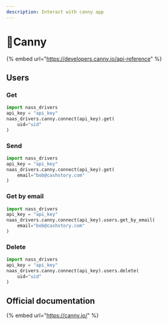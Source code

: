 ```yaml
---
description: Interact with canny app
---
```


# 🥫Canny

{% embed url="https://developers.canny.io/api-reference" %}

## Users

### Get

```python
import nass_drivers
api_key = "api_key"
naas_drivers.canny.connect(api_key).get(
    uid="uid"
)
```

### Send

```python
import nass_drivers
api_key = "api_key"
naas_drivers.canny.connect(api_key).get(
    email="bob@cashstory.com"
)
```

### Get by email

```python
import nass_drivers
api_key = "api_key"
naas_drivers.canny.connect(api_key).users.get_by_email(
    email="bob@cashstory.com"
)
```

### Delete

```python
import nass_drivers
api_key = "api_key"
naas_drivers.canny.connect(api_key).users.delete(
    uid="uid"
)
```

## Official documentation

{% embed url="https://canny.io/" %}





